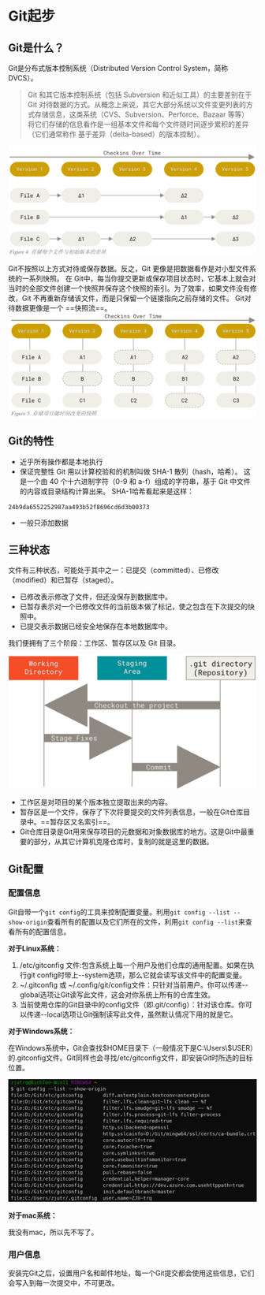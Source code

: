 # Git起步

## Git是什么？

Git是分布式版本控制系统（Distributed Version Control System，简称DVCS）。

> Git 和其它版本控制系统（包括 Subversion 和近似工具）的主要差别在于 Git 对待数据的方式。从概念上来说，其它大部分系统以文件变更列表的方式存储信息，这类系统（CVS、Subversion、Perforce、Bazaar 等等） 将它们存储的信息看作是一组基本文件和每个文件随时间逐步累积的差异（它们通常称作 基于差异（delta-based）的版本控制）。

![](static\image-20230128112218282.png)

Git不按照以上方式对待或保存数据。反之，Git 更像是把数据看作是对小型文件系统的一系列快照。 在 Git中，每当你提交更新或保存项目状态时，它基本上就会对当时的全部文件创建一个快照并保存这个快照的索引。为了效率，如果文件没有修改，Git 不再重新存储该文件，而是只保留一个链接指向之前存储的文件。 Git对待数据更像是一个 ==快照流==。
![](static\image-20230128113726955.png)

## Git的特性

- 近乎所有操作都是本地执行
- 保证完整性
Git 用以计算校验和的机制叫做 SHA-1 散列（hash，哈希）。 这是一个由 40 个十六进制字符（0-9 和 a-f）组成的字符串，基于 Git 中文件的内容或目录结构计算出来。 SHA-1哈希看起来是这样：

```
24b9da6552252987aa493b52f8696cd6d3b00373
```
- 一般只添加数据

## **三种状态**

文件有三种状态，可能处于其中之一：已提交（committed）、已修改（modified）和已暂存（staged）。

- 已修改表示修改了文件，但还没保存到数据库中。
- 已暂存表示对一个已修改文件的当前版本做了标记，使之包含在下次提交的快照中。
- 已提交表示数据已经安全地保存在本地数据库中。

我们便拥有了三个阶段：工作区、暂存区以及 Git 目录。

![](static/image-20230128123632109.png)


- 工作区是对项目的某个版本独立提取出来的内容。
- 暂存区是一个文件，保存了下次将要提交的文件列表信息，一般在Git仓库目录中。==暂存区又名索引==。
- Git仓库目录是Git用来保存项目的元数据和对象数据库的地方。这是Git中最重要的部分，从其它计算机克隆仓库时，复制的就是这里的数据。

## Git配置

### 配置信息

Git自带一个`git config`的工具来控制配置变量。利用`git config --list --show-origin`查看所有的配置以及它们所在的文件，利用`git config --list`来查看所有的配置信息。

**对于Linux系统：**

1. /etc/gitconfig 文件:包含系统上每一个用户及他们仓库的通用配置。如果在执行git config时带上--system选项，那么它就会读写该文件中的配置变量。
2. ~/.gitconfig 或 ~/.config/git/config文件：只针对当前用户。你可以传递--global选项让Git读写此文件，这会对你系统上所有的仓库生效。
3. 当前使用仓库的Git目录中的config文件（即.git/config）：针对该仓库。你可以传递--local选项让Git强制读写此文件，虽然默认情况下用的就是它。

**对于Windows系统：**

在Windows系统中，Git会查找$HOME目录下（一般情况下是C:\Users\\\$USER）的.gitconfig文件。Git同样也会寻找/etc/gitconfig文件，即安装Git时所选的目标位置。

![](static/image-20230128130950440.png)

**对于mac系统：**

我没有mac，所以先不写了。

### 用户信息

安装完Git之后，设置用户名和邮件地址，每一个Git提交都会使用这些信息，它们会写入到每一次提交中，不可更改。

